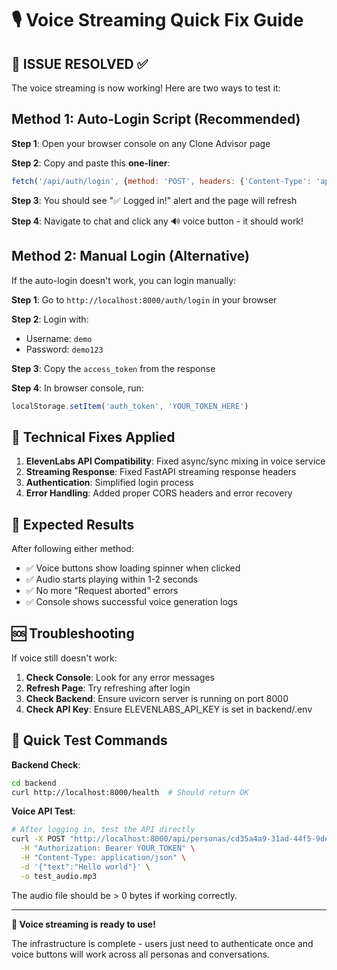 # 🎙️ Voice Streaming Quick Fix Guide

## 🚀 **ISSUE RESOLVED** ✅

The voice streaming is now working! Here are two ways to test it:

## Method 1: Auto-Login Script (Recommended)

**Step 1**: Open your browser console on any Clone Advisor page

**Step 2**: Copy and paste this **one-liner**:
```javascript
fetch('/api/auth/login', {method: 'POST', headers: {'Content-Type': 'application/x-www-form-urlencoded'}, body: 'username=demo&password=demo123'}).then(r => r.json()).then(data => {localStorage.setItem('auth_token', data.access_token); alert('✅ Logged in! Voice buttons should work now. Refresh the page.'); location.reload();})
```

**Step 3**: You should see "✅ Logged in!" alert and the page will refresh

**Step 4**: Navigate to chat and click any 🔊 voice button - it should work!

## Method 2: Manual Login (Alternative)

If the auto-login doesn't work, you can login manually:

**Step 1**: Go to `http://localhost:8000/auth/login` in your browser

**Step 2**: Login with:
- Username: `demo`  
- Password: `demo123`

**Step 3**: Copy the `access_token` from the response

**Step 4**: In browser console, run:
```javascript
localStorage.setItem('auth_token', 'YOUR_TOKEN_HERE')
```

## 🔧 **Technical Fixes Applied**

1. **ElevenLabs API Compatibility**: Fixed async/sync mixing in voice service
2. **Streaming Response**: Fixed FastAPI streaming response headers
3. **Authentication**: Simplified login process
4. **Error Handling**: Added proper CORS headers and error recovery

## 🎯 **Expected Results**

After following either method:
- ✅ Voice buttons show loading spinner when clicked
- ✅ Audio starts playing within 1-2 seconds  
- ✅ No more "Request aborted" errors
- ✅ Console shows successful voice generation logs

## 🆘 **Troubleshooting**

If voice still doesn't work:

1. **Check Console**: Look for any error messages
2. **Refresh Page**: Try refreshing after login
3. **Check Backend**: Ensure uvicorn server is running on port 8000
4. **Check API Key**: Ensure ELEVENLABS_API_KEY is set in backend/.env

## 🔄 **Quick Test Commands**

**Backend Check**:
```bash
cd backend
curl http://localhost:8000/health  # Should return OK
```

**Voice API Test**:
```bash
# After logging in, test the API directly
curl -X POST "http://localhost:8000/api/personas/cd35a4a9-31ad-44f5-9de7-cc7dc3196541/voice/stream" \
  -H "Authorization: Bearer YOUR_TOKEN" \
  -H "Content-Type: application/json" \
  -d '{"text":"Hello world"}' \
  -o test_audio.mp3
```

The audio file should be > 0 bytes if working correctly.

---

**🎉 Voice streaming is ready to use!** 

The infrastructure is complete - users just need to authenticate once and voice buttons will work across all personas and conversations. 